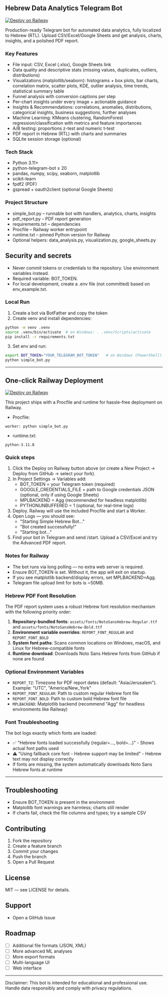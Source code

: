 ## Hebrew Data Analytics Telegram Bot

[![Deploy on Railway](https://railway.app/button.svg)](https://railway.app/new/template?templateUrl=https://github.com/Artisa111/hebrew-analytics-telegram-bot)

Production-ready Telegram bot for automated data analytics, fully localized to Hebrew (RTL). Upload CSV/Excel/Google Sheets and get analysis, charts, insights, and a polished PDF report.

### Key Features
- File input: CSV, Excel (.xlsx), Google Sheets link
- Data quality and descriptive stats (missing values, duplicates, outliers, distributions)
- Visualizations (matplotlib/seaborn): histograms + box plots, bar charts, correlation matrix, scatter plots, KDE, outlier analysis, time trends, statistical summary table
- Funnel analysis with conversion captions per step
- Per-chart insights under every image + actionable guidance
- Insights & Recommendations: correlations, anomalies, distributions, categorical insights, business suggestions, further analyses
- Machine Learning: KMeans clustering, RandomForest regression/classification with metrics and feature importances
- A/B testing: proportions z-test and numeric t-test
- PDF report in Hebrew (RTL) with charts and summaries
- SQLite session storage (optional)

### Tech Stack
- Python 3.11+
- python-telegram-bot ≥ 20
- pandas, numpy, scipy, seaborn, matplotlib
- scikit-learn
- fpdf2 (PDF)
- gspread + oauth2client (optional Google Sheets)

### Project Structure
- simple_bot.py – runnable bot with handlers, analytics, charts, insights
- pdf_report.py – PDF report generation
- requirements.txt – dependencies
- Procfile – Railway worker entrypoint
- runtime.txt – pinned Python version for Railway
- Optional helpers: data_analysis.py, visualization.py, google_sheets.py

## Security and secrets
- Never commit tokens or credentials to the repository. Use environment variables instead.
- Required variable: BOT_TOKEN.
- For local development, create a .env file (not committed) based on env_example.txt.

### Local Run
1) Create a bot via BotFather and copy the token
2) Create venv and install dependencies:
```bash
python -m venv .venv
source .venv/bin/activate  # on Windows: . .venv/Scripts/activate
pip install -r requirements.txt
```
3) Set env and run:
```bash
export BOT_TOKEN="YOUR_TELEGRAM_BOT_TOKEN"   # on Windows (PowerShell): $env:BOT_TOKEN="YOUR_TELEGRAM_BOT_TOKEN"
python simple_bot.py
```

---

## One-click Railway Deployment

[![Deploy on Railway](https://railway.app/button.svg)](https://railway.app/new/template?templateUrl=https://github.com/Artisa111/hebrew-analytics-telegram-bot)

This project ships with a Procfile and runtime for hassle-free deployment on Railway.

- Procfile:
```
worker: python simple_bot.py
```
- runtime.txt:
```
python-3.11.8
```

### Quick steps
1. Click the Deploy on Railway button above (or create a New Project → Deploy from GitHub → select your fork).
2. In Project Settings → Variables add:
   - BOT_TOKEN = your Telegram token (required)
   - GOOGLE_CREDENTIALS_FILE = path to Google credentials JSON (optional, only if using Google Sheets)
   - MPLBACKEND = Agg (recommended for headless matplotlib)
   - PYTHONUNBUFFERED = 1 (optional, for real-time logs)
3. Deploy. Railway will use the included Procfile and start a Worker.
4. Open Logs — you should see:
   - "Starting Simple Hebrew Bot..."
   - "Bot created successfully!"
   - "Starting bot..."
5. Find your bot in Telegram and send /start. Upload a CSV/Excel and try the Advanced PDF report.

### Notes for Railway
- The bot runs via long polling — no extra web server is required.
- Ensure BOT_TOKEN is set. Without it, the app will exit on startup.
- If you see matplotlib backend/display errors, set MPLBACKEND=Agg.
- Telegram file upload limit for bots is ~50MB.

### Hebrew PDF Font Resolution
The PDF report system uses a robust Hebrew font resolution mechanism with the following priority order:

1. **Repository-bundled fonts**: `assets/fonts/NotoSansHebrew-Regular.ttf` and `assets/fonts/NotoSansHebrew-Bold.ttf`
2. **Environment variable overrides**: `REPORT_FONT_REGULAR` and `REPORT_FONT_BOLD`
3. **System font paths**: Scans common locations on Windows, macOS, and Linux for Hebrew-compatible fonts
4. **Runtime download**: Downloads Noto Sans Hebrew fonts from GitHub if none are found

### Optional Environment Variables
- `REPORT_TZ`: Timezone for PDF report dates (default: "Asia/Jerusalem"). Example: "UTC", "America/New_York"
- `REPORT_FONT_REGULAR`: Path to custom regular Hebrew font file
- `REPORT_FONT_BOLD`: Path to custom bold Hebrew font file
- `MPLBACKEND`: Matplotlib backend (recommend "Agg" for headless environments like Railway)

### Font Troubleshooting
The bot logs exactly which fonts are loaded:
- ✅ "Hebrew fonts loaded successfully (regular=..., bold=...)" - Shows actual font paths used
- ⚠️ "Using fallback core font - Hebrew support may be limited" - Hebrew text may not display correctly
- If fonts are missing, the system automatically downloads Noto Sans Hebrew fonts at runtime

---

## Troubleshooting
- Ensure BOT_TOKEN is present in the environment
- Matplotlib font warnings are harmless; charts still render
- If charts fail, check the file columns and types; try a sample CSV

## Contributing
1. Fork the repository
2. Create a feature branch
3. Commit your changes
4. Push the branch
5. Open a Pull Request

## License
MIT — see LICENSE for details.

## Support
- Open a GitHub Issue

## Roadmap
- [ ] Additional file formats (JSON, XML)
- [ ] More advanced ML analyses
- [ ] More export formats
- [ ] Multi-language UI
- [ ] Web interface

---

Disclaimer: This bot is intended for educational and professional use. Handle data responsibly and comply with privacy regulations.